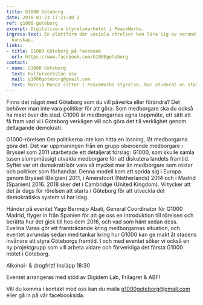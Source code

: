 ```yaml
---
title: G1000 Göteborg
date: 2018-01-23 17:21:00 Z
ref: g1000-goteborg
excerpt: Digitalisera styrelsearbetet i PeaceWorks.
ingress-text: En plattform där sociala rörelser kan lära sig av varandra och sprida
  kunskap.
links:
- title: G1000 Göteborg på Facebook
  url: https://www.facebook.com/G1000goteborg
contact:
- name: G1000 Göteborg
  text: Kulturverkstan osv
  mail: g1000goteborg@gmail.com
  text: Marcia Munoz sitter i PeaceWorks styrelse, har studerat en statsvetenskaplig
---
```


Finns det något med Göteborg som du vill påverka eller förändra? Det behöver man inte vara politiker för att göra. Som medborgare ska du också ha makt över din stad. G1000 är medborgarnas egna toppmöte, ett sätt att få fram vad vi i Göteborg verkligen vill och göra det till verklighet genom deltagande demokrati.

G1000-rörelsen
Om politikerna inte kan hitta en lösning, låt medborgarna göra det. Det var uppmaningen från en grupp oberoende medborgare i Bryssel som 2011 utarbetade ett detaljerat förslag: G1000, som skulle samla tusen slumpmässigt utvalda medborgare för att diskutera landets framtid. Syftet var att demokrati bör vara så mycket mer än medborgare som röstar och politiker som förhandlar. Denna modell kom att sprida sig i Europa genom Bryssel (Belgien) 2011, i Amersfoort (Netherlands) 2014 och i Madrid (Spanien) 2016. 2018 sker det i Cambridge (United Kingdom). Vi tycker att det är dags för rörelsen att starta i Göteborg för att utveckla det demokratiska system vi har idag.

Händer på eventet
Yago Bermejo Abati, General Coordinator för G1000 Madrid, flyger in från Spanien för att ge oss en introduktion till rörelsen och berätta hur det gick till hos dem 2016, och vad som hänt sedan dess.
Evelina Varas gör ett framträdande kring medborgarnas situation, och eventet avrundas sedan med tankar kring hur G1000 kan ge makt åt stadens invånare att styra Göteborgs framtid.
I och med eventet söker vi också en ny projektgrupp som vill arbeta vidare och förverkliga det första G1000 mötet i Göteborg.


Alkohol- & drogfritt!
Insläpp 18:30

Eventet arrangeras med stöd av Digidem Lab, Frilagret & ABF!

Vill du komma i kontakt med oss kan du maila g1000goteborg@gmail.com eller gå in på vår facebooksida.
